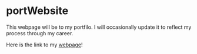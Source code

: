# portWebsite

This webpage will be to my portfilo. I will occasionally update it to reflect my process through my career. 

Here is the link to my [webpage]()!
